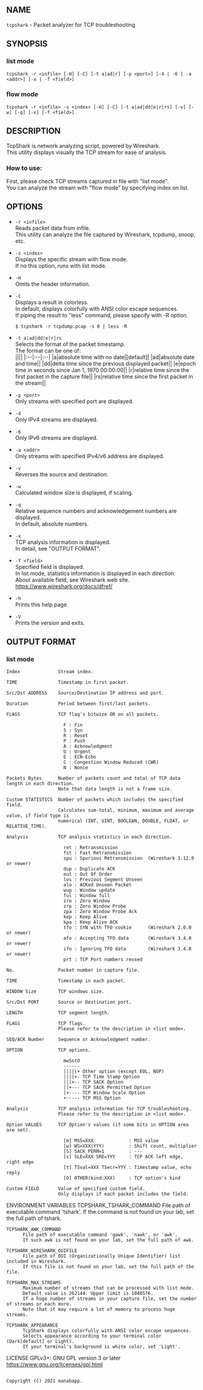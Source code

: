 ## NAME
`tcpshark` - Packet analyzer for TCP troubleshooting

## SYNOPSIS
### list mode
~~~
tcpshark -r <infile> [-H] [-C] [-t a|ad|r] [-p <port>] [-4 | -6 | -a <addr>] [-x | -f <field>]
~~~
### flow mode
~~~
tcpshark -r <infile> -s <index> [-H] [-C] [-t a|ad|dd|e|r|rs] [-v] [-w] [-q] [-x] [-f <field>]
~~~

## DESCRIPTION
TcpShark is network analyzing script, powered by Wireshark.  
This utility displays visually the TCP stream for ease of analysis.

### How to use:
First, please check TCP streams captured in file with "list mode".  
You can analyze the stream with "flow mode" by specifying index on list.

## OPTIONS
- `-r <infile>`  
Reads packet data from infile.  
This utility can analyze the file captured by Wireshark, tcpdump, snoop, etc.

- `-s <index>`  
Displays the specific stream with flow mode.  
If no this option, runs with list mode.

- `-H`  
Omits the header information.

- `-C`  
Displays a result in colorless.  
In default, displays colorfully with ANSI color escape sequences.  
If piping the result to "less" command, please specify with -R option.  
    ~~~
    $ tcpshark -r tcpdump.pcap -s 0 | less -R
    ~~~

- `-t a|ad|dd|e|r|rs`  
Selects the format of the packet timestamp.  
The format can be one of:  
  ||||
  |:--|:--|:--|
  |a|absolute time with no date|[default]|
  |ad|absolute date and time||
  |dd|delta time since the previous displayed packet||
  |e|epoch time in seconds since Jan 1, 1970 00:00:00||
  |r|relative time since the first packet in the capture file||
  |rs|relative time since the first packet in the stream||

- `-p <port>`  
Only streams with specified port are displayed.

- `-4`  
Only IPv4 streams are displayed.

- `-6`   
Only IPv6 streams are displayed.

- `-a <addr>`  
Only streams with specified IPv4/v6 address are displayed.

- `-v`  
Reverses the source and destination.

- `-w`  
Calculated window size is displayed, if scaling.

- `-q`  
Relative sequence numbers and acknowledgement numbers are displayed.  
In default, absolute numbers.

- `-x`  
TCP analysis information is displayed.  
In detail, see "OUTPUT FORMAT".

- `-f <field>`  
Specified field is displayed.  
In list mode, statistics information is displayed in each direction.  
About available field, see Wireshark web site.  
https://www.wireshark.org/docs/dfref/

- `-h`  
Prints this help page.

- `-V`  
Prints the version and exits.

## OUTPUT FORMAT

### list mode

    Index              Stream index.

    TIME               Timestamp in first packet.

    Src/Dst ADDRESS    Source/Destination IP address and port.

    Duration           Period between first/last packets.

    FLAGS              TCP flag's bitwize OR on all packets.

                         F : Fin
                         S : Syn
                         R : Reset
                         P : Push
                         A : Acknowledgment
                         U : Urgent
                         E : ECN-Echo
                         C : Congestion Window Reduced (CWR)
                         N : Nonce

    Packets Bytes      Number of packets count and total of TCP data length in each direction.
                       Note that data length is not a frame size.

    Custom STATISTICS  Number of packets which includes the specified field.
                       Calculates sum-total, minimum, maximum and average value, if field type is
                       numerical (INT, UINT, BOOLEAN, DOUBLE, FLOAT, or RELATIVE_TIME).

    Analysis           TCP analysis statistics in each direction.

                         ret : Retransmission
                         fst : Fast Retransmission
                         spu : Spurious Retransmission  (Wireshark 1.12.0 or newer)
                         dup : Duplicate ACK
                         out : Out Of Order
                         los : Previous Segment Unseen
                         alo : ACKed Unseen Packet
                         wup : Window update
                         ful : Window full
                         zro : Zero Window
                         zrp : Zero Window Probe
                         zpa : Zero Window Probe Ack
                         kep : Keep Alive
                         kpa : Keep Alive ACK
                         tfo : SYN with TFO cookie      (Wireshark 2.0.0 or newer)
                         afo : Accepting TFO data       (Wireshark 3.4.0 or newer)
                         ifo : Ignoring TFO data        (Wireshark 3.4.0 or newer)
                         prt : TCP Port numbers reused

  <flow mode>

    No.                Packet number in capture file.

    TIME               Timestamp in each packet.

    WINDOW Size        TCP windows size.

    Src/Dst PORT       Source or Destination port.

    LENGTH             TCP segment length.

    FLAGS              TCP flags.
                       Please refer to the description in <list mode>.

    SEQ/ACK Number     Sequence or Acknowledgment number.

    OPTION             TCP options.

                         mwSstO
                         ------
                         |||||+ Other option (except EOL, NOP)
                         ||||+- TCP Time Stamp Option
                         |||+-- TCP SACK Option
                         ||+--- TCP SACK Permitted Option
                         |+---- TCP Window Scale Option
                         +----- TCP MSS Option

    Analysis           TCP analysis information for TCP troubleshooting.
                       Please refer to the description in <list mode>.

    Option VALUES      TCP Option's values (if some bits in OPTION area are set).

                         [m] MSS=XXX             : MSS value
                         [w] WS=XXX(YYY)         : Shift count, multiplier
                         [S] SACK_PERM=1         : ---
                         [s] SLE=XXX SRE=YYY     : TCP ACK left edge, right edge
                         [t] TSval=XXX TSecr=YYY : Timestamp value, echo reply
                         [O] OTHER(kind:XXX)     : TCP option's kind

    Custom FIELD       Value of specified custom field.
                       Only displays if each packet includes the field.


ENVIRONMENT VARIABLES
    TCPSHARK_TSHARK_COMMAND
          File path of executable command 'tshark'.
          If the command is not found on your lab, set the full path of tshark.

    TCPSHARK_AWK_COMMAND
          File path of executable command 'gawk', 'nawk', or 'awk'.
          If such awk is not found on your lab, set the full path of awk.

    TCPSHARK_WIRESHARK_OUIFILE
          File path of OUI (Organizationally Unique Identifier) list included in Wireshark.
          If this file is not found on your lab, set the full path of the file.

    TCPSHARK_MAX_STREAMS
          Maximum number of streams that can be processed with list mode.
          Default value is 262144. Upper limit is 1048576.
          If a huge number of streams in your capture file, set the number of streams or each more.
          Note that it may require a lot of memory to process huge streams.

    TCPSHARK_APPEARANCE
          TcpShark displays colorfully with ANSI color escape sequences.
          Selects appearance according to your terminal color (Dark[default] or Light).
          If your terminal's background is white color, set 'Light'.

LICENSE
    GPLv3+: GNU GPL version 3 or later <https://www.gnu.org/licenses/gpl.html>

                                                                       Copyright (C) 2021 manabapp.
